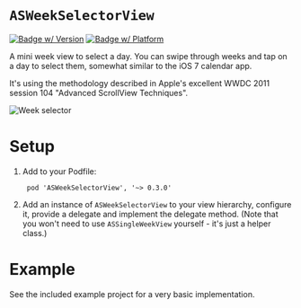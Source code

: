 # `ASWeekSelectorView`

[![Badge w/ Version](http://cocoapod-badges.herokuapp.com/v/ASWeekSelectorView/badge.png)](http://cocoadocs.org/docsets/ASCollectionViewController)
[![Badge w/ Platform](http://cocoapod-badges.herokuapp.com/p/ASWeekSelectorView/badge.png)](http://cocoadocs.org/docsets/ASCollectionViewController)

A mini week view to select a day. You can swipe through weeks and tap on a day to select them, somewhat similar to the iOS 7 calendar app.
 
It's using the methodology described in Apple's excellent WWDC 2011 session 104 "Advanced ScrollView Techniques".

![Week selector](http://cl.ly/image/0K1f1k0O4744/weekpicker.gif)

# Setup

1) Add to your Podfile:

        pod 'ASWeekSelectorView', '~> 0.3.0'

2) Add an instance of `ASWeekSelectorView` to your view hierarchy, configure it, provide a delegate and implement the delegate method. (Note that you won't need to use `ASSingleWeekView` yourself - it's just a helper class.)

# Example

See the included example project for a very basic implementation.
